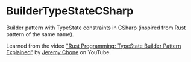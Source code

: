 # BuilderTypeStateCSharp
Builder pattern with TypeState constraints in CSharp (inspired from Rust pattern of the same name).

Learned from the video ["Rust Programming: TypeState Builder Pattern Explained"](https://www.youtube.com/watch?v=pwmIQzLuYl0) by [Jeremy Chone](https://www.youtube.com/@JeremyChone) on YouTube.
